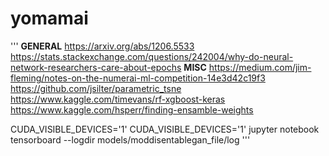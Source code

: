 # yomamai 


'''
__GENERAL__
https://arxiv.org/abs/1206.5533
https://stats.stackexchange.com/questions/242004/why-do-neural-network-researchers-care-about-epochs
__MISC__
https://medium.com/jim-fleming/notes-on-the-numerai-ml-competition-14e3d42c19f3
https://github.com/jsilter/parametric_tsne
https://www.kaggle.com/timevans/rf-xgboost-keras
https://www.kaggle.com/hsperr/finding-ensamble-weights

CUDA_VISIBLE_DEVICES='1' 
CUDA_VISIBLE_DEVICES='1' jupyter notebook
tensorboard --logdir models/moddisentablegan_file/log
'''
